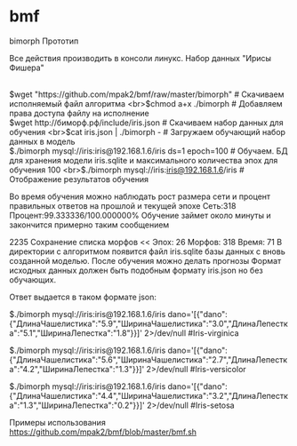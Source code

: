 # bmf
<p>bimorph Прототип

<p>Все действия производить в консоли линукс. Набор данных "Ирисы Фишера"

<br>$wget "https://github.com/mpak2/bmf/raw/master/bimorph" # Скачиваем исполняемый файл алгоритма
<br>$chmod a+x ./bimorph # Добавляем права доступа файлу на исполнение
<br>$wget http://биморф.рф/include/iris.json # Cкачиваем  набор данных для обучения
<br>$cat iris.json | ./bimorph - # Загружаем обучающий набор данных в модель
<br>$./bimorph mysql://iris:iris@192.168.1.6/iris ds=1 epoch=100 # Обучаем. БД для хранения модели iris.sqlite и максимального количества эпох для обучения 100
<br>$./bimorph mysql://iris:iris@192.168.1.6/iris # Отображение результатов обучения

<p>Во время обучения можно наблюдать рост размера сети и процент правильных ответов на прошлой и текущей эпохе
Сеть:318 Процент:99.333336/100.000000%
Обучение займет около минуты и закончится примерно таким сообщением

<p>2235 Сохранение списка морфов << Эпох: 26 Морфов: 318 Время: 71
В директории с алгоритмом появится файл iris.sqlite базы данных с вновь созданной моделью. После обучения можно делать прогнозы
Формат исходных данных должен быть подобным формату iris.json но без обучающих.

<p>Ответ выдается в таком формате json:

<p>$./bimorph mysql://iris:iris@192.168.1.6/iris dano='[{"dano":{"ДлинаЧашелистика":"5.9","ШиринаЧашелистика":"3.0","ДлинаЛепестка":"5.1","ШиринаЛепестка":"1.8"}}]' 2>/dev/null #Iris-virginica
<p>$./bimorph mysql://iris:iris@192.168.1.6/iris dano='[{"dano":{"ДлинаЧашелистика":"5.6","ШиринаЧашелистика":"2.7","ДлинаЛепестка":"4.2","ШиринаЛепестка":"1.3"}}]' 2>/dev/null #Iris-versicolor
<p>$./bimorph mysql://iris:iris@192.168.1.6/iris dano='[{"dano":{"ДлинаЧашелистика":"4.4","ШиринаЧашелистика":"3.2","ДлинаЛепестка":"1.3","ШиринаЛепестка":"0.2"}}]' 2>/dev/null #Iris-setosa

Примеры использования https://github.com/mpak2/bmf/blob/master/bmf.sh

